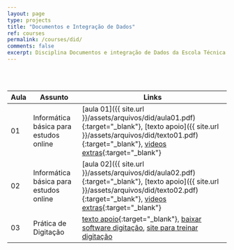 ```yaml
---
layout: page
type: projects
title: "Documentos e Integração de Dados"
ref: courses
permalink: /courses/did/
comments: false
excerpt: Disciplina Documentos e integração de Dados da Escola Técnica Estadual Governador Eduardo Campos, São bento do Una-PE.
---
```

<br/>
<br/>

| Aula | Assunto | Links |
| --- | ------- | --- |
| 01 | Informática básica para estudos online | [aula 01]({{ site.url }}/assets/arquivos/did/aula01.pdf){:target="_blank"}, [texto apoio]({{ site.url }}/assets/arquivos/did/texto01.pdf){:target="_blank"}, [videos extras](https://youtube.com/playlist?list=PLsJGhs3ZmfHL784xroiEzsSYDBdrtXKtP){:target="_blank"} |
| 02 | Informática básica para estudos online | [aula 02]({{ site.url }}/assets/arquivos/did/aula02.pdf){:target="_blank"}, [texto apoio]({{ site.url }}/assets/arquivos/did/texto02.pdf){:target="_blank"}, [videos extras](https://youtube.com/playlist?list=PLsJGhs3ZmfHK_TzWAai30WKCh0B7s9NGT){:target="_blank"} |
| 03 | Prática de Digitação | [texto apoio](https://www.soportugues.com.br/secoes/dicas/digitar/){:target="_blank"}, [baixar software digitação](https://rapidtyping.com/en/downloads/typing-tutor/ver-5/RapidTyping_Setup_5.4_x32.exe), [site para treinar digitação](https://www.typingclub.com/) |